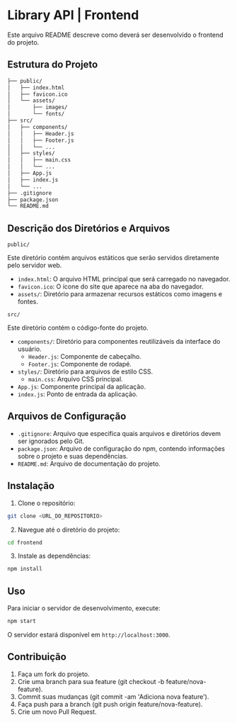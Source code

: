 # Library API | Frontend

Este arquivo README descreve como deverá ser desenvolvido o frontend do projeto.

## Estrutura do Projeto

```sh
├── public/
│   ├── index.html
│   ├── favicon.ico
│   └── assets/
│       ├── images/
│       └── fonts/
├── src/
│   ├── components/
│   │   ├── Header.js
│   │   ├── Footer.js
│   │   └── ...
│   ├── styles/
│   │   ├── main.css
│   │   └── ...
│   ├── App.js
│   ├── index.js
│   └── ...
├── .gitignore
├── package.json
└── README.md
```

## Descrição dos Diretórios e Arquivos

`public/`

Este diretório contém arquivos estáticos que serão servidos diretamente pelo servidor web.

- `index.html`: O arquivo HTML principal que será carregado no navegador.
- `favicon.ico`: O ícone do site que aparece na aba do navegador.
- `assets/`: Diretório para armazenar recursos estáticos como imagens e fontes.

`src/`

Este diretório contém o código-fonte do projeto.

- `components/`: Diretório para componentes reutilizáveis da interface do usuário.
    - `Header.js`: Componente de cabeçalho.
    - `Footer.js`: Componente de rodapé.
- `styles/`: Diretório para arquivos de estilo CSS.
    - `main.css`: Arquivo CSS principal.
- `App.js`: Componente principal da aplicação.
- `index.js`: Ponto de entrada da aplicação.

## Arquivos de Configuração
- `.gitignore`: Arquivo que especifica quais arquivos e diretórios devem ser ignorados pelo Git.
- `package.json`: Arquivo de configuração do npm, contendo informações sobre o projeto e suas dependências.
- `README.md`: Arquivo de documentação do projeto.

## Instalação

1. Clone o repositório:

```sh
git clone <URL_DO_REPOSITORIO>
```

2. Navegue até o diretório do projeto:

```sh
cd frontend
```

3. Instale as dependências:

```sh
npm install
```

## Uso

Para iniciar o servidor de desenvolvimento, execute:

```sh
npm start
```

O servidor estará disponível em `http://localhost:3000`.

## Contribuição

1. Faça um fork do projeto.
2. Crie uma branch para sua feature (git checkout -b feature/nova-feature).
3. Commit suas mudanças (git commit -am 'Adiciona nova feature').
4. Faça push para a branch (git push origin feature/nova-feature).
5. Crie um novo Pull Request.